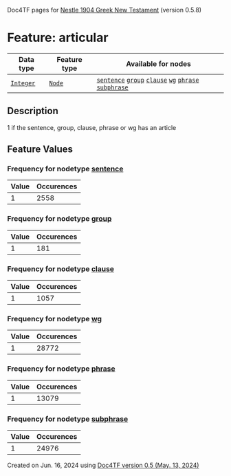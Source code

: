Doc4TF pages for [Nestle 1904 Greek New Testament](https://github.com/saulocantanhede/tfgreek2/tree/main/tf) (version 0.5.8)
# Feature: articular
Data type|Feature type|Available for nodes
---|---|---
[`Integer`](featuresbydatatype.md#integer)|[`Node`](featuresbytype.md#node)| [`sentence`](featuresbynodetype.md#sentence)  [`group`](featuresbynodetype.md#group)  [`clause`](featuresbynodetype.md#clause)  [`wg`](featuresbynodetype.md#wg)  [`phrase`](featuresbynodetype.md#phrase)  [`subphrase`](featuresbynodetype.md#subphrase) 
## Description
1 if the sentence, group, clause, phrase or wg has an article
## Feature Values
### Frequency for nodetype [sentence](featuresbynodetype.md#sentence)
Value|Occurences
---|---
1|2558
### Frequency for nodetype [group](featuresbynodetype.md#group)
Value|Occurences
---|---
1|181
### Frequency for nodetype [clause](featuresbynodetype.md#clause)
Value|Occurences
---|---
1|1057
### Frequency for nodetype [wg](featuresbynodetype.md#wg)
Value|Occurences
---|---
1|28772
### Frequency for nodetype [phrase](featuresbynodetype.md#phrase)
Value|Occurences
---|---
1|13079
### Frequency for nodetype [subphrase](featuresbynodetype.md#subphrase)
Value|Occurences
---|---
1|24976
 

Created on Jun. 16, 2024 using [Doc4TF version 0.5 (May. 13, 2024)](https://github.com/tonyjurg/Doc4TF/blob/main/CreateFeatureDoc.ipynb) 